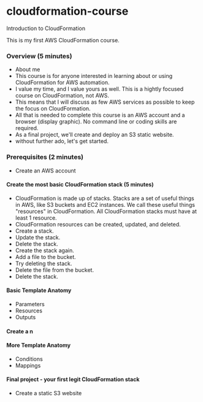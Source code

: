 # cloudformation-course
Introduction to CloudFormation

This is my first AWS CloudFormation course. 

### Overview (5 minutes)
* About me
* This course is for anyone interested in learning about or using CloudFormation for AWS automation.
* I value my time, and I value yours as well. This is a hightly focused course on CloudFormation, not AWS.
* This means that I will discuss as few AWS services as possible to keep the focus on CloudFormation.
* All that is needed to complete this course is an AWS account and a browser (display graphic). No command line or coding skills are required.
* As a final project, we'll create and deploy an S3 static website.
* without further ado, let's get started.

### Prerequisites (2 minutes)
* Create an AWS account

#### Create the most basic CloudFormation stack (5 minutes)
* CloudFormation is made up of stacks. Stacks are a set of useful things in AWS, like S3 buckets and EC2 instances. We call these useful things "resources" in CloudFormation. All CloudFormation stacks must have at least 1 resource. 
* CloudFormation resources can be created, updated, and deleted.
* Create a stack.
* Update the stack.
* Delete the stack.
* Create the stack again.
* Add a file to the bucket.
* Try deleting the stack.
* Delete the file from the bucket.
* Delete the stack.

#### Basic Template Anatomy
* Parameters
* Resources
* Outputs

#### Create a n

#### More Template Anatomy
* Conditions
* Mappings

#### Final project - your first legit CloudFormation stack
* Create a static S3 website

